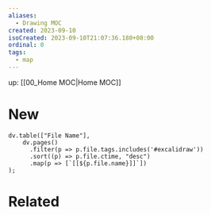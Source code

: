 ```yaml
---
aliases:
  - Drawing MOC
created: 2023-09-10
isoCreated: 2023-09-10T21:07:36.180+08:00
ordinal: 0
tags:
  - map
---
```

up: [[00_Home MOC|Home MOC]]


# New

```dataviewjs
dv.table(["File Name"], 
	dv.pages()
	  .filter(p => p.file.tags.includes('#excalidraw'))
	  .sort((p) => p.file.ctime, "desc")
	  .map(p => [`[[${p.file.name}]]`])
);
```

# Related






